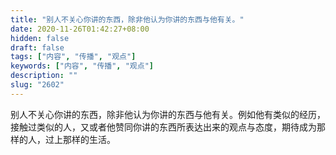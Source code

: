 ```yaml
---
title: "别人不关心你讲的东西，除非他认为你讲的东西与他有关。"
date: 2020-11-26T01:42:27+08:00
hidden: false
draft: false
tags: ["内容", "传播", "观点"]
keywords: ["内容", "传播", "观点"]
description: ""
slug: "2602"
---
```


别人不关心你讲的东西，除非他认为你讲的东西与他有关。例如他有类似的经历，接触过类似的人，又或者他赞同你讲的东西所表达出来的观点与态度，期待成为那样的人，过上那样的生活。
